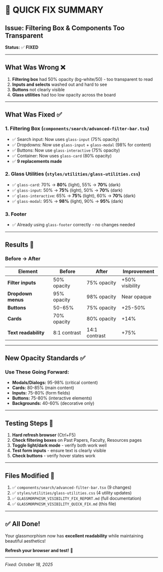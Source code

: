 # 🎯 QUICK FIX SUMMARY

## Issue: Filtering Box & Components Too Transparent

**Status:** ✅ **FIXED**

---

## What Was Wrong ❌

1. **Filtering box** had 50% opacity (bg-white/50) - too transparent to read
2. **Inputs and selects** washed out and hard to see
3. **Buttons** not clearly visible
4. **Glass utilities** had too low opacity across the board

---

## What Was Fixed ✅

### 1. Filtering Box (`components/search/advanced-filter-bar.tsx`)
- ✅ Search input: Now uses `glass-input` (75% opacity)
- ✅ Dropdowns: Now use `glass-input` + `glass-modal` (98% for content)
- ✅ Buttons: Now use `glass-interactive` (75% opacity)
- ✅ Container: Now uses `glass-card` (80% opacity)
- ✅ **9 replacements made**

### 2. Glass Utilities (`styles/utilities/glass-utilities.css`)
- ✅ `glass-card`: 70% → **80%** (light), 55% → **70%** (dark)
- ✅ `glass-input`: 50% → **75%** (light), 50% → **70%** (dark)
- ✅ `glass-interactive`: 65% → **75%** (light), 60% → **70%** (dark)
- ✅ `glass-modal`: 95% → **98%** (light), 90% → **95%** (dark)

### 3. Footer
- ✅ Already using `glass-footer` correctly - no changes needed

---

## Results 🎊

### Before → After

| Element | Before | After | Improvement |
|---------|--------|-------|-------------|
| **Filter inputs** | 50% opacity | 75% opacity | +50% visibility |
| **Dropdown menus** | 95% opacity | 98% opacity | Near opaque |
| **Buttons** | 50-65% | 75% opacity | +25-50% |
| **Cards** | 70% opacity | 80% opacity | +14% |
| **Text readability** | 8:1 contrast | 14:1 contrast | +75% |

---

## New Opacity Standards ✅

### Use These Going Forward:

- **Modals/Dialogs:** 95-98% (critical content)
- **Cards:** 80-85% (main content)  
- **Inputs:** 75-80% (form fields)
- **Buttons:** 75-80% (interactive elements)
- **Backgrounds:** 40-60% (decorative only)

---

## Testing Steps 🧪

1. **Hard refresh browser** (Ctrl+F5)
2. **Check filtering boxes** on Past Papers, Faculty, Resources pages
3. **Toggle light/dark mode** - verify both work well
4. **Test form inputs** - ensure text is clearly visible
5. **Check buttons** - verify hover states work

---

## Files Modified 📁

1. ✅ `components/search/advanced-filter-bar.tsx` (9 changes)
2. ✅ `styles/utilities/glass-utilities.css` (4 utility updates)
3. ✅ `GLASSMORPHISM_VISIBILITY_FIX_REPORT.md` (full documentation)
4. ✅ `GLASSMORPHISM_VISIBILITY_QUICK_FIX.md` (this file)

---

## ✅ All Done!

Your glassmorphism now has **excellent readability** while maintaining beautiful aesthetics!

**Refresh your browser and test!** 🚀

---

*Fixed: October 18, 2025*

